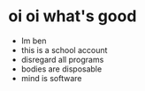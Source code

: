 # oi oi what's good
- Im ben
- this is a school account
- disregard all programs
- bodies are disposable
- mind is software
